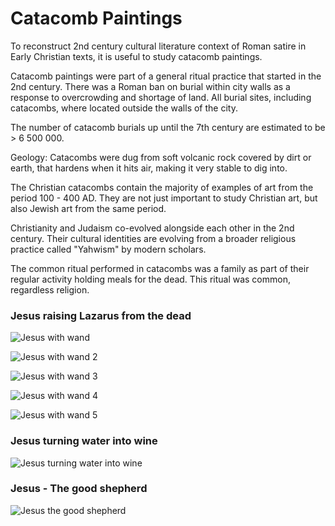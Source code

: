 # Catacomb Paintings

To reconstruct 2nd century cultural literature context of Roman satire in Early Christian texts,
it is useful to study catacomb paintings.

Catacomb paintings were part of a general ritual practice that started in the 2nd century.
There was a Roman ban on burial within city walls as a response to overcrowding and shortage of land.
All burial sites, including catacombs, where located outside the walls of the city.

The number of catacomb burials up until the 7th century are estimated to be > 6 500 000.

Geology: Catacombs were dug from soft volcanic rock covered by dirt or earth,
that hardens when it hits air, making it very stable to dig into.

The Christian catacombs contain the majority of examples of art from the period 100 - 400 AD.
They are not just important to study Christian art, but also Jewish art from the same period.

Christianity and Judaism co-evolved alongside each other in the 2nd century.
Their cultural identities are evolving from a broader religious practice called "Yahwism" by modern scholars.

The common ritual performed in catacombs was a family as part of their regular activity holding meals for the dead.
This ritual was common, regardless religion.

### Jesus raising Lazarus from the dead

![Jesus with wand](https://external-content.duckduckgo.com/iu/?u=http%3A%2F%2Fwww.metaphysicaltimes.com%2Fjesus-raising-the-dead-with-a-wand-roman-catacomb-3rd-century.jpg&f=1&nofb=1&ipt=228e4a9fd39406207a49f5aeb4d69a83d415939a19890bb1d28bca25c9ba0fea&ipo=images)

![Jesus with wand 2](https://external-content.duckduckgo.com/iu/?u=https%3A%2F%2Fi.pinimg.com%2Foriginals%2Fe8%2F01%2Ffa%2Fe801fa1e67bb4a3699e55ea4ecb80378.jpg&f=1&nofb=1&ipt=5fb121f2c9d234e58f1fb05331bdb51b5f3cb8c315947a4f6608e1abaec1b06a&ipo=images)

![Jesus with wand 3](https://external-content.duckduckgo.com/iu/?u=http%3A%2F%2Ffiles.abovetopsecret.com%2Ffiles%2Fimg%2Fps52cf2739.jpg&f=1&nofb=1&ipt=3000eb5f5cce6cbde870988e8b180abe9a8a11b380f75b1280f22e4864c67474&ipo=images)

![Jesus with wand 4](https://github.com/user-attachments/assets/3ed2f561-75cd-408f-b69d-d9c838568020)

![Jesus with wand 5](https://github.com/user-attachments/assets/13dfa05b-ac14-4c53-9b92-ea695d4eb74f)

### Jesus turning water into wine

![Jesus turning water into wine](https://github.com/user-attachments/assets/6b3d77db-741f-4eeb-9828-d2051294cd11)



### Jesus - The good shepherd

![Jesus the good shepherd](https://github.com/user-attachments/assets/623b3abb-a9f2-4c2f-9849-7b4eb9a98d52)
